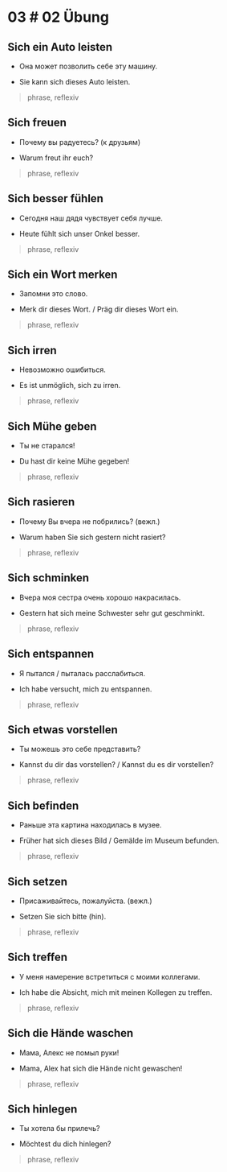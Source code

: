 # 03 # 02 Übung

## Sich ein Auto leisten
- Она может позволить себе эту машину.
* Sie kann sich dieses Auto leisten.
> phrase, reflexiv

## Sich freuen
- Почему вы радуетесь? (к друзьям)
* Warum freut ihr euch?
> phrase, reflexiv

## Sich besser fühlen
- Сегодня наш дядя чувствует себя лучше.
* Heute fühlt sich unser Onkel besser.
> phrase, reflexiv

## Sich ein Wort merken
- Запомни это слово.
* Merk dir dieses Wort. / Präg dir dieses Wort ein.
> phrase, reflexiv

## Sich irren
- Невозможно ошибиться.
* Es ist unmöglich, sich zu irren.
> phrase, reflexiv

## Sich Mühe geben
- Ты не старался!
* Du hast dir keine Mühe gegeben!
> phrase, reflexiv

## Sich rasieren
- Почему Вы вчера не побрились? (вежл.)
* Warum haben Sie sich gestern nicht rasiert?
> phrase, reflexiv

## Sich schminken
- Вчера моя сестра очень хорошо накрасилась.
* Gestern hat sich meine Schwester sehr gut geschminkt.
> phrase, reflexiv

## Sich entspannen
- Я пытался / пыталась расслабиться.
* Ich habe versucht, mich zu entspannen.
> phrase, reflexiv

## Sich etwas vorstellen
- Ты можешь это себе представить?
* Kannst du dir das vorstellen? / Kannst du es dir vorstellen?
> phrase, reflexiv

## Sich befinden
- Раньше эта картина находилась в музее.
* Früher hat sich dieses Bild / Gemälde im Museum befunden.
> phrase, reflexiv

## Sich setzen
- Присаживайтесь, пожалуйста. (вежл.)
* Setzen Sie sich bitte (hin).
> phrase, reflexiv

## Sich treffen
- У меня намерение встретиться с моими коллегами.
* Ich habe die Absicht, mich mit meinen Kollegen zu treffen.
> phrase, reflexiv

## Sich die Hände waschen
- Мама, Алекс не помыл руки!
* Mama, Alex hat sich die Hände nicht gewaschen!
> phrase, reflexiv

## Sich hinlegen
- Ты хотела бы прилечь?
* Möchtest du dich hinlegen?
> phrase, reflexiv
